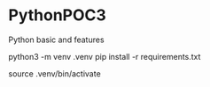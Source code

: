 # PythonPOC3
Python basic and features

python3 -m venv .venv
pip install -r requirements.txt

source .venv/bin/activate